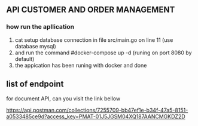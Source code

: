 ## API CUSTOMER AND ORDER MANAGEMENT

### how run the apllication
1. cat setup database connection in file src/main.go on line 11 (use database mysql)
2. and run the command #docker-compose up -d (runing on port 8080 by default)
3. the appication has been runing with docker and done

## list of endpoint 
for document API, can you visit the link bellow

https://api.postman.com/collections/7255709-bb47ef1e-b34f-47a5-8151-a0533485ce9d?access_key=PMAT-01J5JGSM04XQ187AANCMGKDZ2D